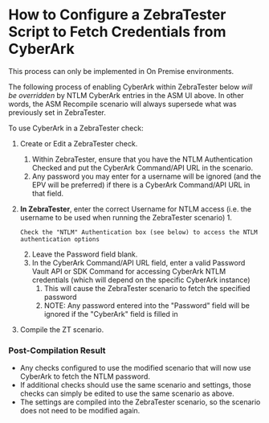 # How to Configure a ZebraTester Script to Fetch Credentials from CyberArk

This process can only be implemented in On Premise environments.

The following process of enabling CyberArk within ZebraTester below _will be overridden_ by NTLM CyberArk entries in the ASM UI above. In other words, the ASM Recompile scenario will always supersede what was previously set in ZebraTester.

To use CyberArk in a ZebraTester check:

1. Create or Edit a ZebraTester check.
   1. Within ZebraTester, ensure that you have the NTLM Authentication Checked and put the CyberArk Command/API URL in the scenario.
   2.  Any password you may enter for a username will be ignored (and the EPV will be preferred) if there is a CyberArk Command/API URL in that field.


2. **In ZebraTester**, enter the correct Username for NTLM access (i.e. the username to be used when running the ZebraTester scenario)
   1.

       Check the "NTLM" Authentication box (see below) to access the NTLM authentication options
   2. Leave the Password field blank.
   3. In the CyberArk Command/API URL field, enter a valid Password Vault API or SDK Command for accessing CyberArk NTLM credentials (which will depend on the specific CyberArk instance)
      1. This will cause the ZebraTester scenario to fetch the specified password
      2. NOTE: Any password entered into the "Password" field will be ignored if the "CyberArk" field is filled in
3. Compile the ZT scenario.

### Post-Compilation Result <a href="#howtoconfigureazebratesterscripttofetchcredentialsfromcyberark-post-compilationresult" id="howtoconfigureazebratesterscripttofetchcredentialsfromcyberark-post-compilationresult"></a>

* Any checks configured to use the modified scenario that will now use CyberArk to fetch the NTLM password.
* If additional checks should use the same scenario and settings, those checks can simply be edited to use the same scenario as above.
* The settings are compiled into the ZebraTester scenario, so the scenario does not need to be modified again.
